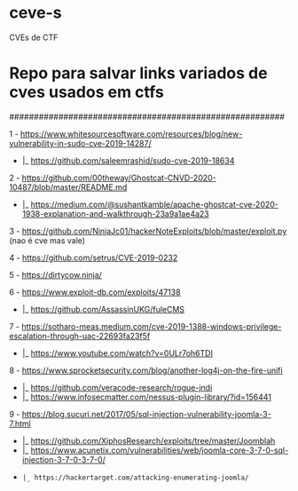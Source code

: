 # ceve-s
CVEs de CTF
# Repo para salvar links variados de cves usados em ctfs
########################################################

  
1 - https://www.whitesourcesoftware.com/resources/blog/new-vulnerability-in-sudo-cve-2019-14287/
  - |_ https://github.com/saleemrashid/sudo-cve-2019-18634

2 - https://github.com/00theway/Ghostcat-CNVD-2020-10487/blob/master/README.md
  - |_ https://medium.com/@sushantkamble/apache-ghostcat-cve-2020-1938-explanation-and-walkthrough-23a9a1ae4a23

3 - https://github.com/NinjaJc01/hackerNoteExploits/blob/master/exploit.py (nao é cve mas vale)

4 - https://github.com/setrus/CVE-2019-0232

5 - https://dirtycow.ninja/

6 -  https://www.exploit-db.com/exploits/47138
  - |_ https://github.com/AssassinUKG/fuleCMS
  
7 - https://sotharo-meas.medium.com/cve-2019-1388-windows-privilege-escalation-through-uac-22693fa23f5f
  - |_ https://www.youtube.com/watch?v=0ULr7oh6TDI
  
8 - https://www.sprocketsecurity.com/blog/another-log4j-on-the-fire-unifi
  - |_ https://github.com/veracode-research/rogue-jndi
  -   |_ https://www.infosecmatter.com/nessus-plugin-library/?id=156441

9 - https://blog.sucuri.net/2017/05/sql-injection-vulnerability-joomla-3-7.html
  - |_ https://github.com/XiphosResearch/exploits/tree/master/Joomblah
  -   |_ https://www.acunetix.com/vulnerabilities/web/joomla-core-3-7-0-sql-injection-3-7-0-3-7-0/
  -     |_ https://hackertarget.com/attacking-enumerating-joomla/
